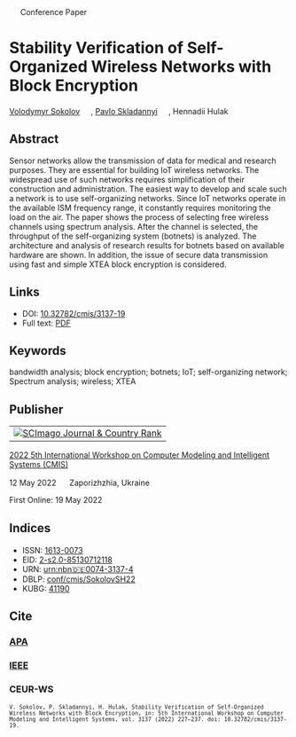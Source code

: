 <img src="/icons/unlock.svg" width="16" height="16"> Conference Paper

# Stability Verification of Self-Organized Wireless Networks with Block Encryption

<a href="https://volodymyr-sokolov.github.io/">Volodymyr Sokolov</a> <a href="https://orcid.org/0000-0002-9349-7946" target="_blank"><img src="/icons/orcid.svg" width="16" height="16"></a>,
<a href="/">Pavlo Skladannyi</a> <a href="https://orcid.org/0000-0002-7775-6039" target="_blank"><img src="/icons/orcid.svg" width="16" height="16"></a>,
Hennadii Hulak <a href="https://orcid.org/0000-0001-9131-9233" target="_blank"><img src="/icons/orcid.svg" width="16" height="16"></a>

## Abstract

Sensor networks allow the transmission of data for medical and research purposes. They are essential for building IoT wireless networks. The widespread use of such networks requires simplification of their construction and administration. The easiest way to develop and scale such a network is to use self-organizing networks. Since IoT networks operate in the available ISM frequency range, it constantly requires monitoring the load on the air. The paper shows the process of selecting free wireless channels using spectrum analysis. After the channel is selected, the throughput of the self-organizing system (botnets) is analyzed. The architecture and analysis of research results for botnets based on available hardware are shown. In addition, the issue of secure data transmission using fast and simple XTEA block encryption is considered.

## Links

* DOI: [10.32782/cmis/3137-19](https://doi.org/10.32782/cmis/3137-19)
* Full text: [PDF](http://ceur-ws.org/Vol-3137/paper19.pdf)

## Keywords

bandwidth analysis; block encryption; botnets; IoT; self-organizing network; Spectrum analysis; wireless; XTEA

## Publisher

<table>
<tr>
<td>
<a href="https://www.scimagojr.com/journalsearch.php?q=21100218356&amp;tip=sid&amp;exact=no" title="SCImago Journal &amp; Country Rank"><img border="0" src="https://corsproxy.io/?https://www.scimagojr.com/journal_img.php?id=21100218356" alt="SCImago Journal &amp; Country Rank"  /></a>
</td>
</tr>
</table>

[2022 5th International Workshop on Computer Modeling and Intelligent Systems (CMIS)](http://ceur-ws.org/Vol-3137/)

12 May 2022 <img src="/icons/location-pin.svg" width="16" height="16"> Zaporizhzhia, Ukraine

First Online: 19 May 2022

## Indices

* ISSN: [1613-0073](https://portal.issn.org/resource/ISSN/1613-0073) <img src="/icons/online.svg" width="16" height="16">
* EID: [2-s2.0-85130712118](http://www.scopus.com/record/display.url?origin=inward&eid=2-s2.0-85130712118)
* URN: [urn:nbn:de:0074-3137-4](https://nbn-resolving.org/xml/urn:nbn:de:0074-3137-4)
* DBLP: [conf/cmis/SokolovSH22](https://dblp.org/rec/conf/cmis/SokolovSH22)
* KUBG: [41190](http://elibrary.kubg.edu.ua/id/eprint/41190/)

## Cite

### [APA](https://citation.crosscite.org/format?doi=10.32782/cmis/3137-19&style=apa&lang=en-US)

### [IEEE](https://citation.crosscite.org/format?doi=10.32782/cmis/3137-19&style=apa&lang=en-US)

### CEUR-WS

<small>`V. Sokolov, P. Skladannyi, H. Hulak, Stability Verification of Self-Organized Wireless Networks with Block Encryption, in: 5th International Workshop on Computer Modeling and Intelligent Systems, vol. 3137 (2022) 227–237. doi: 10.32782/cmis/3137-19.`</small>